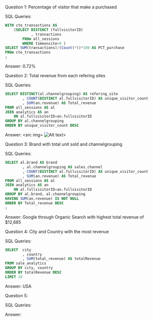 Question 1: Percentage of visitor that make a purchased

SQL Queries:

```SQL
WITH cte_transactions AS
	(SELECT DISTINCT (fullvisitorID)
			, transactions
		FROm all_sessions
		WHERE timeonsite>0 )
SELECT SUM(transactions)/(Count(*))*100 AS PCT_purchase
FROm cte_transactions
;
```
Answer: 0.72%



Question 2: Total revenue from each refering sites 

SQL Queries:

```SQL
SELECT DISTINCT(al.channelgrouping) AS refering_site
		, COUNT(DISTINCT al.fullvisitorID) AS unique_visitor_count
		, SUM(an.revenue) AS Total_revenue
FROM all_sessions AS al
JOIN analytics AS an
    ON al.fullvisitorID=an.fullvisitorID
GROUP BY al.channelgrouping
ORDER BY unique_visitor_count DESC
``` 
Answer:
<src img= ![Alt text](Sd2.png)>



Question 3: Brand with total unit sold and channelgrouping

SQL Queries:
```SQL
SELECT al.brand AS brand
		, al.channelgrouping AS sales_channel
		, COUNT(DISTINCT al.fullvisitorID) AS unique_visitor_count
		, SUM(an.revenue) AS Total_revenue
FROM all_sessions AS al
JOIN analytics AS an
    ON al.fullvisitorID=an.fullvisitorID
GROUP BY al.brand, al.channelgrouping
HAVING SUM(an.revenue) IS NOT NULL
ORDER BY Total_revenue DESC
;
```

Answer: Google through Organic Search with highest total revenue of $12,685



Question 4: City and Country with the most revenue

SQL Queries:

```SQL
SELECT  city
		, country
		, SUM(total_revenue) AS totalRevenue
FROM sale_analytics
GROUP BY city, country
ORDER BY totalRevenue DESC
LIMIT 10
```

Answer: USA



Question 5: 

SQL Queries:

Answer:
